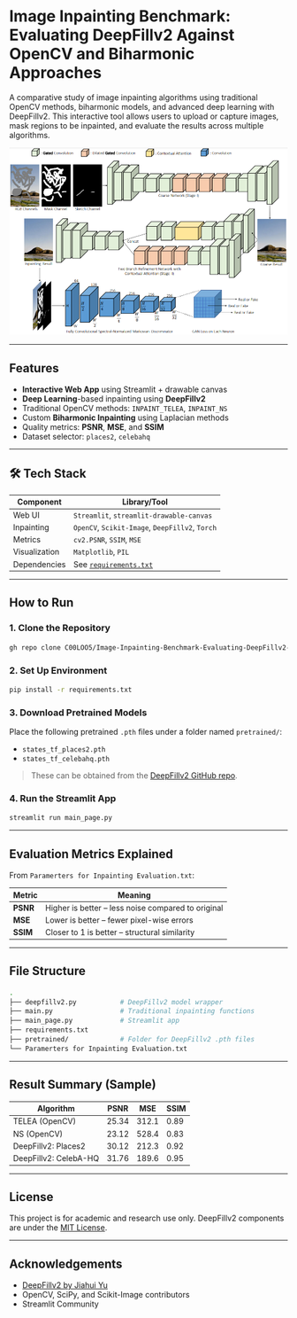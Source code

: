 # Image Inpainting Benchmark: Evaluating DeepFillv2 Against OpenCV and Biharmonic Approaches

A comparative study of image inpainting algorithms using traditional OpenCV methods, biharmonic models, and advanced deep learning with DeepFillv2. This interactive tool allows users to upload or capture images, mask regions to be inpainted, and evaluate the results across multiple algorithms.

![architecture](1.png)

---

## Features

- **Interactive Web App** using Streamlit + drawable canvas  
- **Deep Learning**-based inpainting using **DeepFillv2**  
- Traditional OpenCV methods: `INPAINT_TELEA`, `INPAINT_NS`  
- Custom **Biharmonic Inpainting** using Laplacian methods  
- Quality metrics: **PSNR**, **MSE**, and **SSIM**  
- Dataset selector: `places2`, `celebahq`  

---

## 🛠️ Tech Stack

| Component         | Library/Tool                    |
|------------------|---------------------------------|
| Web UI           | `Streamlit`, `streamlit-drawable-canvas` |
| Inpainting       | `OpenCV`, `Scikit-Image`, `DeepFillv2`, `Torch` |
| Metrics          | `cv2.PSNR`, `SSIM`, `MSE` |
| Visualization    | `Matplotlib`, `PIL` |
| Dependencies     | See [`requirements.txt`](./requirements.txt) |

---

## How to Run

### 1. Clone the Repository

```bash
gh repo clone C00LOO5/Image-Inpainting-Benchmark-Evaluating-DeepFillv2-Against-OpenCV-and-Biharmonic-Approaches
```

### 2. Set Up Environment

```bash
pip install -r requirements.txt
```

### 3. Download Pretrained Models

Place the following pretrained `.pth` files under a folder named `pretrained/`:
- `states_tf_places2.pth`
- `states_tf_celebahq.pth`

> These can be obtained from the [DeepFillv2 GitHub repo](https://github.com/JiahuiYu/generative_inpainting).

### 4. Run the Streamlit App

```bash
streamlit run main_page.py
```

---

## Evaluation Metrics Explained

From `Paramerters for Inpainting Evaluation.txt`:

| Metric | Meaning |
|--------|---------|
| **PSNR** | Higher is better – less noise compared to original |
| **MSE** | Lower is better – fewer pixel-wise errors |
| **SSIM** | Closer to 1 is better – structural similarity |

---

## File Structure

```bash
.
├── deepfillv2.py           # DeepFillv2 model wrapper
├── main.py                 # Traditional inpainting functions
├── main_page.py            # Streamlit app
├── requirements.txt
├── pretrained/             # Folder for DeepFillv2 .pth files
└── Paramerters for Inpainting Evaluation.txt
```

---

## Result Summary (Sample)

| Algorithm              | PSNR  | MSE   | SSIM |
|------------------------|-------|-------|------|
| TELEA (OpenCV)         | 25.34 | 312.1 | 0.89 |
| NS (OpenCV)            | 23.12 | 528.4 | 0.83 |
| DeepFillv2: Places2    | 30.12 | 212.3 | 0.92 |
| DeepFillv2: CelebA-HQ  | 31.76 | 189.6 | 0.95 |

---

## License

This project is for academic and research use only. DeepFillv2 components are under the [MIT License](https://github.com/JiahuiYu/generative_inpainting/blob/master/LICENSE).

---

## Acknowledgements

- [DeepFillv2 by Jiahui Yu](https://github.com/JiahuiYu/generative_inpainting)
- OpenCV, SciPy, and Scikit-Image contributors
- Streamlit Community
